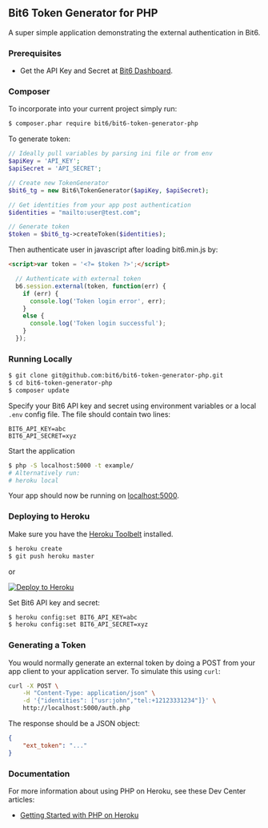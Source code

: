 ## Bit6 Token Generator for PHP

A super simple application demonstrating the external authentication in Bit6.


### Prerequisites

* Get the API Key and Secret at [Bit6 Dashboard](https://dashboard.bit6.com).

### Composer

To incorporate into your current project simply run:
```sh
$ composer.phar require bit6/bit6-token-generator-php
```

To generate token:
```php
// Ideally pull variables by parsing ini file or from env
$apiKey = 'API_KEY';  
$apiSecret = 'API_SECRET';

// Create new TokenGenerator
$bit6_tg = new Bit6\TokenGenerator($apiKey, $apiSecret);

// Get identities from your app post authentication
$identities = "mailto:user@test.com";

// Generate token
$token = $bit6_tg->createToken($identities);
```
Then authenticate user in javascript after loading bit6.min.js by:
```html
<script>var token = '<?= $token ?>';</script>
```
```js
  // Authenticate with external token
  b6.session.external(token, function(err) {
    if (err) {
      console.log('Token login error', err);
    }
    else {
      console.log('Token login successful');
    }
  });
``` 

### Running Locally

```sh
$ git clone git@github.com:bit6/bit6-token-generator-php.git
$ cd bit6-token-generator-php
$ composer update
```

Specify your Bit6 API key and secret using environment variables or a local `.env` config file. The file should contain two lines:

```
BIT6_API_KEY=abc
BIT6_API_SECRET=xyz
```

Start the application

```sh
$ php -S localhost:5000 -t example/
# Alternatively run:
# heroku local
```

Your app should now be running on [localhost:5000](http://localhost:5000/).


### Deploying to Heroku

Make sure you have the [Heroku Toolbelt](https://toolbelt.heroku.com/) installed.

```sh
$ heroku create
$ git push heroku master
```
or

[![Deploy to Heroku](https://www.herokucdn.com/deploy/button.png)](https://heroku.com/deploy)

Set Bit6 API key and secret:

```sh
$ heroku config:set BIT6_API_KEY=abc
$ heroku config:set BIT6_API_SECRET=xyz
```


### Generating a Token

You would normally generate an external token by doing a POST from your app client to your application server. To simulate this using `curl`:

```sh
curl -X POST \
    -H "Content-Type: application/json" \
    -d '{"identities": ["usr:john","tel:+12123331234"]}' \
    http://localhost:5000/auth.php
```

The response should be a JSON object:

```json
{
    "ext_token": "..."
}
```


### Documentation

For more information about using PHP on Heroku, see these Dev Center articles:

- [Getting Started with PHP on Heroku](https://devcenter.heroku.com/articles/getting-started-with-php)
